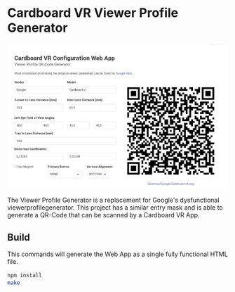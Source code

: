 # Cardboard VR Viewer Profile Generator

![The Cardboard VR Viewer Profile QR-Code Generator Web App](webapp-viewerprofilegenerator.webp)

The Viewer Profile Generator is a replacement for Google's dysfunctional viewerprofilegenerator. This project has a similar entry mask and is able to generate a QR-Code that can be scanned by a Cardboard VR App.

## Build

This commands will generate the Web App as a single fully functional HTML file.

```sh
npm install
make
```
